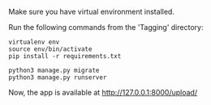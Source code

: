 Make sure you have virtual environment installed.

Run the following commands from the 'Tagging' directory:

	virtualenv env
	source env/bin/activate
	pip install -r requirements.txt

	python3 manage.py migrate
	python3 manage.py runserver

Now, the app is available at http://127.0.0.1:8000/upload/

